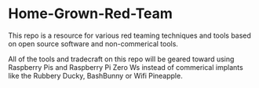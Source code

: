 # Home-Grown-Red-Team

This repo is a resource for various red teaming techniques and tools based on open source software and non-commerical tools.

All of the tools and tradecraft on this repo will be geared toward using Raspberry Pis and Raspberry Pi Zero Ws instead of commerical implants like the Rubbery Ducky, BashBunny or Wifi Pineapple.  
